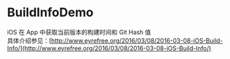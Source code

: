 # BuildInfoDemo
iOS 在 App 中获取当前版本的构建时间和 Git Hash 值  
具体介绍参见：[http://www.eyrefree.org/2016/03/08/2016-03-08-iOS-Build-Info/](http://www.eyrefree.org/2016/03/08/2016-03-08-iOS-Build-Info/)
